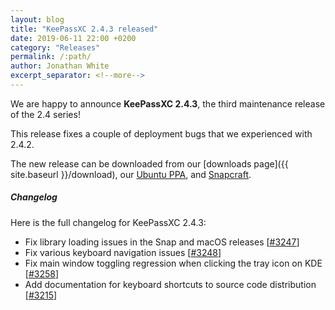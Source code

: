 ```yaml
---
layout: blog
title: "KeePassXC 2.4.3 released"
date: 2019-06-11 22:00 +0200
category: "Releases"
permalink: /:path/
author: Jonathan White
excerpt_separator: <!--more-->
---
```


<div class="blog-teaser-img">
<object type="image/svg+xml" data="{{ site.baseurl }}/images/keepassxc-logo.svg" alt="KeePassXC logo"></object>
</div>

We are happy to announce **KeePassXC 2.4.3**, the third maintenance release of
the 2.4 series!

This release fixes a couple of deployment bugs that we experienced with 2.4.2.

<!--more-->

The new release can be downloaded from our [downloads
page]({{ site.baseurl }}/download), our
[Ubuntu PPA](https://launchpad.net/~phoerious/+archive/ubuntu/keepassxc/), and
[Snapcraft](https://snapcraft.io/keepassxc/).

<h5 id="changelog" style="clear: left">Changelog</h5>

Here is the full changelog for KeePassXC 2.4.3:

- Fix library loading issues in the Snap and macOS releases
  [[#3247](https://github.com/keepassxreboot/keepassxc/issues/3247)]
- Fix various keyboard navigation issues
  [[#3248](https://github.com/keepassxreboot/keepassxc/issues/3248)]
- Fix main window toggling regression when clicking the tray icon on KDE
  [[#3258](https://github.com/keepassxreboot/keepassxc/issues/3258)]
- Add documentation for keyboard shortcuts to source code distribution
  [[#3215](https://github.com/keepassxreboot/keepassxc/issues/3215)]
